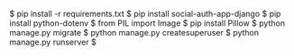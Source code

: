 $ pip install -r requirements.txt
$ pip install social-auth-app-django
$ pip install python-dotenv
$ from PIL import Image
$ pip install Pillow
$ python manage.py migrate
$ python manage.py createsuperuser
$ python manage.py runserver
$ 